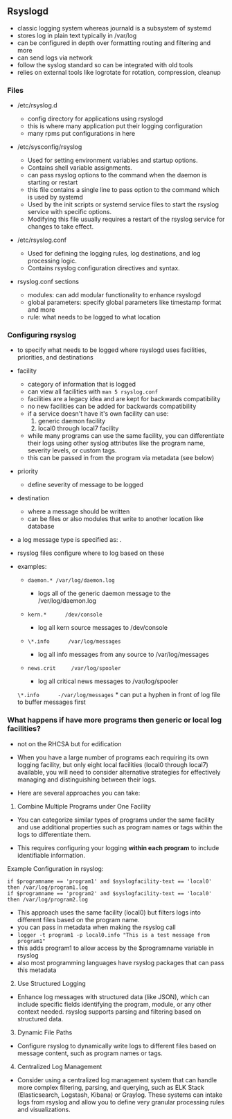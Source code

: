 ## Rsyslogd
* classic logging system whereas journald is a subsystem of systemd
* stores log in plain text typically in /var/log
* can be configured in depth over formatting routing and filtering and more
* can send logs via network
* follow the syslog standard so can be integrated with old tools
* relies on external tools like logrotate for rotation, compression,  cleanup

### Files
*  /etc/rsyslog.d
    * config directory for applications using rsyslogd
    * this is where many application put their logging configuration
    * many rpms put configurations in here

* /etc/sysconfig/rsyslog
    * Used for setting environment variables and startup options.
    * Contains shell variable assignments.
    * can pass rsyslog options to the command when the daemon is starting or restart
    * this file contains a single line to pass option to the command which is used by systemd
    * Used by the init scripts or systemd service files to start the rsyslog service with specific options.
    * Modifying this file usually requires a restart of the rsyslog service for changes to take effect.

*  /etc/rsyslog.conf
    *  Used for defining the logging rules, log destinations, and log processing logic.
    *  Contains rsyslog configuration directives and syntax.

* rsyslog.conf sections
    * modules: can add modular functionality  to enhance rsyslogd
    * global parameters: specify global parameters like timestamp format and more
    * rule: what needs to be logged to what location

### Configuring rsyslog
* to specify what needs to be logged where rsyslogd uses facilities, priorities, and destinations

* facility
    * category of information that is logged
    * can view all facilities with `man 5 rsyslog.conf`
    * facilities are a legacy idea and are kept for backwards compatibility
    * no new facilities can be added for backwards compatibility
    * if a service doesn't have it's own facility can use:
        1. generic daemon facility
        1. local0 through local7 facility
    * while many programs can use the same facility, you can differentiate their logs using other syslog attributes like the program name, severity levels, or custom tags.
    * this can be passed in from the program via metadata (see below) 

* priority
    * define severity of message to be logged

* destination
    * where a message should be written
    * can be files or also modules that write to another location like database

* a log message type is specified as: <facility>.<priority>     <location>
* rsyslog files configure where to log based on these

* examples:
    * `daemon.* /var/log/daemon.log`
        * logs all of the generic daemon message to the /ver/log/daemon.log

    * `kern.*      /dev/console`
        * log all kern source messages to /dev/console

    * `\*.info      /var/log/messages`
        * log all info messages from any source to /var/log/messages

    * `news.crit     /var/log/spooler`
        * log all critical news messages to /var/log/spooler

    `\*.info      -/var/log/messages`
        * can put a hyphen in front of log file to buffer messages first

### What happens if have more programs then generic or local log facilities?

* not on the RHCSA but for edification

* When you have a large number of programs each requiring its own logging facility, but only eight local facilities (local0 through local7) available, you will need to consider alternative strategies for effectively managing and distinguishing between their logs. 

* Here are several approaches you can take:

1. Combine Multiple Programs under One Facility

* You can categorize similar types of programs under the same facility and use additional properties such as program names or tags within the logs to differentiate them. 

* This requires configuring your logging **within each program** to include identifiable information.

Example Configuration in rsyslog:

```
if $programname == 'program1' and $syslogfacility-text == 'local0' then /var/log/program1.log
if $programname == 'program2' and $syslogfacility-text == 'local0' then /var/log/program2.log
```

* This approach uses the same facility (local0) but filters logs into different files based on the program name.
* you can pass in metadata when making the rsyslog call 
* `logger -t program1 -p local0.info "This is a test message from program1"`
* this adds program1 to allow access by the $programname variable in rsyslog
* also most programming languages have rsyslog packages that can pass this metadata

2. Use Structured Logging
* Enhance log messages with structured data (like JSON), which can include specific fields identifying the program, module, or any other context needed. rsyslog supports parsing and filtering based on structured data.

3. Dynamic File Paths
* Configure rsyslog to dynamically write logs to different files based on message content, such as program names or tags.

4. Centralized Log Management
* Consider using a centralized log management system that can handle more complex filtering, parsing, and querying, such as ELK Stack (Elasticsearch, Logstash, Kibana) or Graylog. These systems can intake logs from rsyslog and allow you to define very granular processing rules and visualizations.
